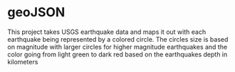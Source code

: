 # geoJSON

This project takes USGS earthquake data and maps it out with each earthquake being represented by a 
colored circle. The circles size is based on magnitude with larger circles for higher magnitude 
earthquakes and the color going from light green to dark red based on the earthquakes depth in
kilometers